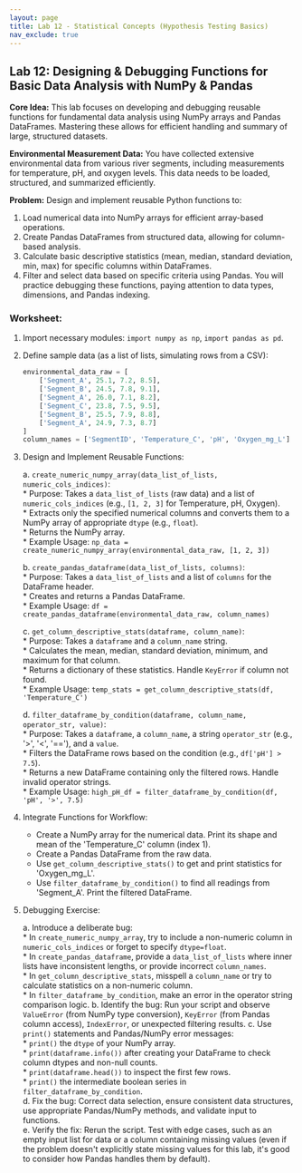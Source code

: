 ```yaml
---
layout: page
title: Lab 12 - Statistical Concepts (Hypothesis Testing Basics)
nav_exclude: true
---
```



## Lab 12: Designing & Debugging Functions for Basic Data Analysis with NumPy & Pandas

**Core Idea:** This lab focuses on developing and debugging reusable functions for fundamental data analysis using NumPy arrays and Pandas DataFrames. Mastering these allows for efficient handling and summary of large, structured datasets.

**Environmental Measurement Data:** You have collected extensive environmental data from various river segments, including measurements for temperature, pH, and oxygen levels. This data needs to be loaded, structured, and summarized efficiently.

**Problem:** Design and implement reusable Python functions to:
1.  Load numerical data into NumPy arrays for efficient array-based operations.
2.  Create Pandas DataFrames from structured data, allowing for column-based analysis.
3.  Calculate basic descriptive statistics (mean, median, standard deviation, min, max) for specific columns within DataFrames.
4.  Filter and select data based on specific criteria using Pandas.
You will practice debugging these functions, paying attention to data types, dimensions, and Pandas indexing.

### Worksheet:

1.  Import necessary modules: `import numpy as np`, `import pandas as pd`.
2.  Define sample data (as a list of lists, simulating rows from a CSV):
    ```python
    environmental_data_raw = [
        ['Segment_A', 25.1, 7.2, 8.5],
        ['Segment_B', 24.5, 7.8, 9.1],
        ['Segment_A', 26.0, 7.1, 8.2],
        ['Segment_C', 23.8, 7.5, 9.5],
        ['Segment_B', 25.5, 7.9, 8.8],
        ['Segment_A', 24.9, 7.3, 8.7]
    ]
    column_names = ['SegmentID', 'Temperature_C', 'pH', 'Oxygen_mg_L']
    ```

3.  Design and Implement Reusable Functions:

    a.  `create_numeric_numpy_array(data_list_of_lists, numeric_cols_indices)`:  
        * Purpose: Takes a `data_list_of_lists` (raw data) and a list of `numeric_cols_indices` (e.g., `[1, 2, 3]` for Temperature, pH, Oxygen).  
        * Extracts only the specified numerical columns and converts them to a NumPy array of appropriate `dtype` (e.g., `float`).  
        * Returns the NumPy array.  
        * Example Usage: `np_data = create_numeric_numpy_array(environmental_data_raw, [1, 2, 3])`

    b.  `create_pandas_dataframe(data_list_of_lists, columns)`:  
        * Purpose: Takes a `data_list_of_lists` and a list of `columns` for the DataFrame header.  
        * Creates and returns a Pandas DataFrame.  
        * Example Usage: `df = create_pandas_dataframe(environmental_data_raw, column_names)`

    c.  `get_column_descriptive_stats(dataframe, column_name)`:  
        * Purpose: Takes a `dataframe` and a `column_name` string.  
        * Calculates the mean, median, standard deviation, minimum, and maximum for that column.  
        * Returns a dictionary of these statistics. Handle `KeyError` if column not found.  
        * Example Usage: `temp_stats = get_column_descriptive_stats(df, 'Temperature_C')`

    d.  `filter_dataframe_by_condition(dataframe, column_name, operator_str, value)`:  
        * Purpose: Takes a `dataframe`, a `column_name`, a string `operator_str` (e.g., '>', '<', '=='), and a `value`.  
        * Filters the DataFrame rows based on the condition (e.g., `df['pH'] > 7.5`).  
        * Returns a new DataFrame containing only the filtered rows. Handle invalid operator strings.  
        * Example Usage: `high_pH_df = filter_dataframe_by_condition(df, 'pH', '>', 7.5)`

5.  Integrate Functions for Workflow:  
    * Create a NumPy array for the numerical data. Print its shape and mean of the 'Temperature_C' column (index 1).  
    * Create a Pandas DataFrame from the raw data.  
    * Use `get_column_descriptive_stats()` to get and print statistics for 'Oxygen_mg_L'.  
    * Use `filter_dataframe_by_condition()` to find all readings from 'Segment_A'. Print the filtered DataFrame.  

6.  Debugging Exercise:

    a.  Introduce a deliberate bug:  
        * In `create_numeric_numpy_array`, try to include a non-numeric column in `numeric_cols_indices` or forget to specify `dtype=float`.  
        * In `create_pandas_dataframe`, provide a `data_list_of_lists` where inner lists have inconsistent lengths, or provide incorrect `column_names`.  
        * In `get_column_descriptive_stats`, misspell a `column_name` or try to calculate statistics on a non-numeric column.  
        * In `filter_dataframe_by_condition`, make an error in the operator string comparison logic.
    b.  Identify the bug: Run your script and observe `ValueError` (from NumPy type conversion), `KeyError` (from Pandas column access), `IndexError`, or unexpected filtering results.
    c.  Use `print()` statements and Pandas/NumPy error messages:  
        * `print()` the `dtype` of your NumPy array.  
        * `print(dataframe.info())` after creating your DataFrame to check column dtypes and non-null counts.  
        * `print(dataframe.head())` to inspect the first few rows.  
        * `print()` the intermediate boolean series in `filter_dataframe_by_condition`.  
    d.  Fix the bug: Correct data selection, ensure consistent data structures, use appropriate Pandas/NumPy methods, and validate input to functions.  
    e.  Verify the fix: Rerun the script. Test with edge cases, such as an empty input list for data or a column containing missing values (even if the problem doesn't explicitly state missing values for this lab, it's good to consider how Pandas handles them by default).
